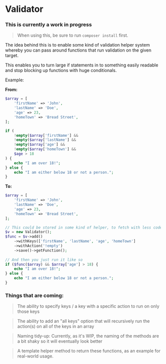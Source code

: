 # Validator

### This is currently a work in progress

> When using this, be sure to run `composer install` first.

The idea behind this is to enable some kind of validation
helper system whereby you can pass around functions
that run validation on the given target.

This enables you to turn large if statements in to something
easily readable and stop blocking up functions with huge
conditionals.

Example:

**From:**
```php
$array = [
    'firstName' => 'John',
    'lastName' => 'Doe',
    'age' => 23,
    'homeTown' => 'Bread Street',
];

if (
    !empty($array['firstName'] &&
    !empty($array['lastName'] &&
    !empty($array['age'] &&
    !empty($array['homeTown'] &&
    $age > 18
) {
    echo "I am over 18!";
} else {
    echo "I am either below 18 or not a person.";
}
```

**To:**
```php
$array = [
    'firstName' => 'John',
    'lastName' => 'Doe',
    'age' => 23,
    'homeTown' => 'Bread Street',
];

// This could be stored in some kind of helper, to fetch with less code
$v = new Validator();
$func = $v->add()
    ->withKeys(['firstName', 'lastName', 'age', 'homeTown']
    ->withAction('!empty')
    ->save()->getFunction();
    
// And then you just run it like so
if ($func($array) && $array['age'] > 18) {
    echo "I am over 18!";
} else {
    echo "I am either below 18 or not a person.";
}
```

### Things that are coming:

> The ability to specify keys / a key with a specific
action to run on only those keys

> The ability to add an "all keys" option that will
recursively run the action(s) on all of the keys
in an array

> Naming tidy-up: Currently, as it's WIP, the naming
of the methods are a bit shaky so it will eventually look
better

> A template helper method to return these functions,
as an example for real-world usage.